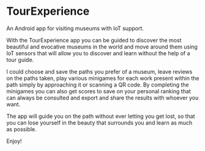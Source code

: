 # TourExperience
An Android app for visiting museums with IoT support.

With the TourExperience app you can be guided to discover the most beautiful and evocative museums in the world and move around them using IoT sensors that will allow you to discover and learn without the help of a tour guide. 

I could choose and save the paths you prefer of a museum, leave reviews on the paths taken, play various minigames for each work present within the path simply by approaching it or scanning a QR code. By completing the minigames you can also get scores to save on your personal ranking that can always be consulted and export and share the results with whoever you want.

The app will guide you on the path without ever letting you get lost, so that you can lose yourself in the beauty that surrounds you and learn as much as possible.

Enjoy!

